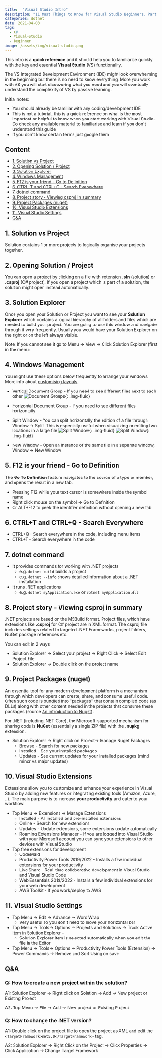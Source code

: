 ```yaml
---
title:  "Visual Studio Intro"
description: "11 Must Things to Know for Visual Studio Beginners, Part 1"
categories: dotnet
date: 2021-04-03
tags:
  - C# 
  - Visual-Studio 
  - Beginner
image: /assets/img/visual-studio.png
---
```


This intro is a **quick reference** and it should help you to familiarise quickly with the key and essential **Visual Studio** (VS) functionality.
<!-- excerpt -->

The VS Integrated Development Environment (IDE) might look overwhelming in the beginning but there is no need to know everything. More you work with VS you will start discovering what you need and you will eventually understand the complexity of VS by passive learning.

Initial notes: 

- You should already be familiar with any coding/development IDE
- This is not a tutorial, this is a quick reference on what is the most important or helpful to know when you start working with Visual Studio. Do check any available material to familiarise and learn if you don't understand this guide 
- If you don't know certain terms just google them

## Content

- [1. Solution vs Project](#1.-solution-vs-project)
- [2. Opening Solution / Project](#2.-opening-solution-%2F-project)
- [3. Solution Explorer](#3.-solution-explorer)
- [4. Windows Management](#4.-windows-management)
- [5. F12 is your friend - Go to Definition](#5.-f12-is-your-friend---go-to-definition)
- [6. CTRL+T and CTRL+Q - Search Everywhere](#6.-ctrl%2Bt-and-ctrl%2Bq---search-everywhere)
- [7. dotnet command](#7.-dotnet-command)
- [8. Project story - Viewing csproj in summary](#8.-project-story---viewing-csproj-in-summary)
- [9. Project Packages (nuget)](#9.-project-packages-(nuget))
- [10. Visual Studio Extensions](#10.-visual-studio-extensions)
- [11. Visual Studio Settings](#11.-visual-studio-settings)
- [Q&A](#q%26a)

## 1. Solution vs Project
Solution contains 1 or more projects to logically organise your projects together.

## 2. Opening Solution / Project
You can open a project by clicking on a file with extension **.sln** (solution) or **.csproj** (C# project). If you open a project which is part of a solution, the solution might open instead automatically.

## 3. Solution Explorer
Once you open your Solution or Project you want to see your **Solution Explorer** which contains a logical hierarchy of all folders and files which are needed to build your project. You are going to use this window and navigate through it very frequently. Usually you would have your Solution Explorer on the right or on the left always visible.

Note: If you cannot see it go to Menu → View → Click Solution Explorer (first in the menu)

## 4. Windows Management
You might use these options below frequently to arrange your windows. More info about [customising layouts](https://docs.microsoft.com/en-us/visualstudio/ide/customizing-window-layouts-in-visual-studio?view=vs-2022).
- Vertical Document Group - If you need to see different files next to each other ![Document Groups](/assets/img/2021/Visual-Studio-Document-Group.webp){: .img-fluid}
- Horizontal Document Group - If you need to see different files horizontally
- Split Window - You can split horizontally the edition of a file through Window → Split. This is especially useful when visualizing or editing two locations in a large file ![Split Window](/assets/img/2021/Visual-Studio-Horizontal-Split-Code-Editor.gif){: .img-fluid} ![Split Window](/assets/img/2021/Visual-Studio-Vertical-Split-Code-Editor.gif){: .img-fluid}

- New Window - Open an instance of the same file in a separate window, Window → New Window

## 5. F12 is your friend - Go to Definition
The **Go To Definition** feature navigates to the source of a type or member, and opens the result in a new tab.

- Pressing F12 while your text cursor is somewhere inside the symbol name
- Right click mouse on the symbol → Go to Definition
- Or ALT+F12 to peek the identifier definition without opening a new tab

## 6. CTRL+T and CTRL+Q - Search Everywhere
- CTRL+Q - Search everywhere in the code, including menu items
- CTRL+T - Search everywhere in the code

## 7. dotnet command
- It provides commands for working with .NET projects
  - e.g. ```dotnet build``` builds a project
  - e.g. ```dotnet --info``` shows detailed information about a .NET installation 
- It runs .NET applications
  - e.g. ```dotnet myApplication.exe``` or ```dotnet myApplication.dll```

## 8. Project story - Viewing csproj in summary
.NET projects are based on the MSBuild format. Project files, which have extensions like **.csproj** for C# project are in XML format. The csproj file includes settings related to targeted .NET Frameworks, project folders, NuGet package references etc.

You can edit in 2 ways

- Solution Explorer → Select your project → Right Click → Select Edit Project File
- Solution Explorer → Double click on the project name

## 9. Project Packages (nuget)
An essential tool for any modern development platform is a mechanism through which developers can create, share, and consume useful code. Often such code is bundled into "packages" that contain compiled code (as DLLs) along with other content needed in the projects that consume these packages (source [An introduction to Nuget](https://docs.microsoft.com/en-us/nuget/what-is-nuget)).

For .NET (including .NET Core), the Microsoft-supported mechanism for sharing code is **NuGet** (essentially a single ZIP file) with the **.nupkg** extension.

- Solution Explorer → Right click on Project→ Manage Nuget Packages
  - Browse - Search for new packages
  - Installed - See your installed packages
  - Updates - See current updates for your installed packages (mind minor vs major updates)

## 10. Visual Studio Extensions
Extensions allow you to customize and enhance your experience in Visual Studio by adding new features or integrating existing tools (Amazon, Azure, ..). The main purpose is to increase **your productivity** and cater to your workflow.

- Top Menu → Extensions → Manage Extensions
  - Installed - All installed and pre-installed extensions
  - Online - Search for new extensions
  - Updates - Update extensions, some extensions update automatically
  - Roaming Extensions Manager - If you are logged into Visual Studio with your Microsoft account you can sync your extensions to other devices with Visual Studio
- Top free extensions for development
  - CodeMaid
  - Productivity Power Tools 2019/2022 - Installs a few individual extensions for your productivity
  - Live Share - Real-time collaborative development in Visual Studio and Visual Studio Code
  - Web Essentials 2019/2022 -  Installs a few individual extensions for your web development
  - AWS Toolkit - If you work/deploy to AWS

## 11. Visual Studio Settings
- Top Menu → Edit → Advance → Word Wrap
    - Very useful so you don't need to move your horizontal bar
- Top Menu → Tools→ Options → Projects and Solutions → Track Active Item in Solution Explorer -
  - Solution Explorer item is selected automatically when you edit the file in the Editor
- Top Menu → Tools→ Options → Productivity Power Tools (Extension) → Power Commands → Remove and Sort Using on save

## Q&A
### Q: How to create a new project within the solution?

A1: Solution Explorer → Right click on Solution → Add → New project or Existing Project

A2: Top Menu → File → Add → New project or Existing Project

### Q: How to change the .NET version?

A1: Double click on the project file to open the project as XML and edit the ```<TargetFramework>net5.0</TargetFramework>``` tag.

A2: Solution Explorer → Right Click on the Project → Click Properties → Click Application → Change Target Framework